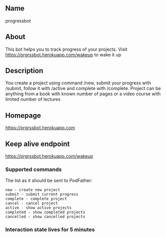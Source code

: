## Name
progressbot

## About
This bot helps you to track progress of your projects. Visit https://prgrssbot.herokuapp.com/wakeup to wake it up

## Description
You create a project using command /new, submit your progress with /submit, follow it with /active and complete with /complete. Project can be anything from a book with known number of pages or a video course with limited number of lectures

## Homepage
https://prgrssbot.herokuapp.com

## Keep alive endpoint
https://prgrssbot.herokuapp.com/wakeup

### Supported commands
The list as it should be sent to PodFather:
```
new - create new project
submit - submit current progress
complete - complete project
cancel - cancel project
active - show active projects
completed - show completed projects
cancelled - show cancelled projects
```

### Interaction state lives for 5 minutes